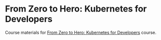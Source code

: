 # From Zero to Hero: Kubernetes for Developers

Course materials for [From Zero to Hero: Kubernetes for Developers](https://dometrain.com/course/from-zero-to-hero-kubernetes-for-developers/) course.
